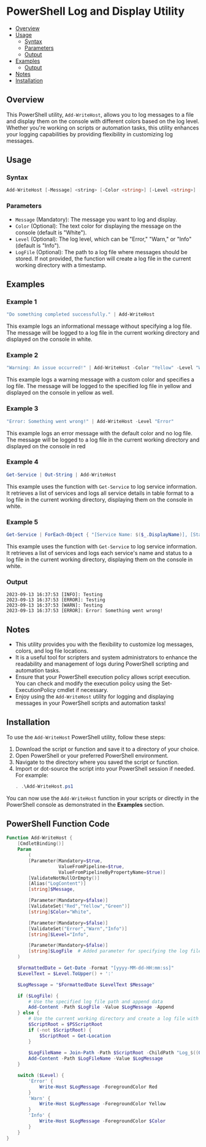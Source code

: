 # PowerShell Log and Display Utility

- [Overview](#overview)
- [Usage](#usage)
  - [Syntax](#syntax)
  - [Parameters](#parameters)
  - [Output](#output)
- [Examples](#examples)
  - [Output](#output)
- [Notes](#notes)
- [Installation](#installation)

## Overview

This PowerShell utility, `Add-WriteHost`, allows you to log messages to a file and display them on the console with different colors based on the log level. Whether you're working on scripts or automation tasks, this utility enhances your logging capabilities by providing flexibility in customizing log messages.

## Usage

### Syntax

```powershell
Add-WriteHost [-Message] <string> [-Color <string>] [-Level <string>] [-LogFile <string>]
```

### Parameters

- `Message` (Mandatory): The message you want to log and display.
- `Color` (Optional): The text color for displaying the message on the console (default is "White").
- `Level` (Optional): The log level, which can be "Error," "Warn," or "Info" (default is "Info").
- `LogFile` (Optional): The path to a log file where messages should be stored. If not provided, the function will create a log file in the current working directory with a timestamp.

## Examples
### Example 1

```powershell
"Do something completed successfully." | Add-WriteHost
```
This example logs an informational message without specifying a log file. The message will be logged to a log file in the current working directory and displayed on the console in white.

### Example 2
```powershell
"Warning: An issue occurred!" | Add-WriteHost -Color "Yellow" -Level "Warn" -LogFile "C:\Logs\MyScript.log"
```
This example logs a warning message with a custom color and specifies a log file. The message will be logged to the specified log file in yellow and displayed on the console in yellow as well.

### Example 3
```powershell
"Error: Something went wrong!" | Add-WriteHost -Level "Error"
```
This example logs an error message with the default color and no log file. The message will be logged to a log file in the current working directory and displayed on the console in red

### Example 4
```powershell
Get-Service | Out-String | Add-WriteHost
```
This example uses the function with `Get-Service` to log service information. It retrieves a list of services and logs all service details in table format to a log file in the current working directory, displaying them on the console in white.
### Example 5
```powershell
Get-Service | ForEach-Object { "[Service Name: $($_.DisplayName)], [Status: $($_.Status)]" | Add-WriteHost }
```
This example uses the function with `Get-Service` to log service information. It retrieves a list of services and logs each service's name and status to a log file in the current working directory, displaying them on the console in white.

### Output 
```
2023-09-13 16:37:53 [INFO]: Testing
2023-09-13 16:37:53 [ERROR]: Testing
2023-09-13 16:37:53 [WARN]: Testing
2023-09-13 16:37:53 [ERROR]: Error: Something went wrong!
```

## Notes
- This utility provides you with the flexibility to customize log messages, colors, and log file locations.
- It is a useful tool for scripters and system administrators to enhance the readability and management of logs during PowerShell scripting and automation tasks.
- Ensure that your PowerShell execution policy allows script execution. You can check and modify the execution policy using the Set-ExecutionPolicy cmdlet if necessary.
- Enjoy using the `Add-WriteHost` utility for logging and displaying messages in your PowerShell scripts and automation tasks!

## Installation

To use the `Add-WriteHost` PowerShell utility, follow these steps:

1. Download the script or function and save it to a directory of your choice.
2. Open PowerShell or your preferred PowerShell environment.
3. Navigate to the directory where you saved the script or function.
4. Import or dot-source the script into your PowerShell session if needed. For example:
   ```powershell
   . .\Add-WriteHost.ps1
    ```
You can now use the `Add-WriteHost` function in your scripts or directly in the PowerShell console as demonstrated in the **Examples** section.

## PowerShell Function Code

```powershell
Function Add-WriteHost {
    [CmdletBinding()] 
    Param 
        ( 
        [Parameter(Mandatory=$true, 
                   ValueFromPipeline=$true,
                   ValueFromPipelineByPropertyName=$true)] 
        [ValidateNotNullOrEmpty()] 
        [Alias("LogContent")] 
        [string]$Message, 

        [Parameter(Mandatory=$false)] 
        [ValidateSet("Red","Yellow","Green")] 
        [string]$Color="White",

        [Parameter(Mandatory=$false)] 
        [ValidateSet("Error","Warn","Info")] 
        [string]$Level="Info",

        [Parameter(Mandatory=$false)]
        [string]$LogFile  # Added parameter for specifying the log file path
    )

    $FormattedDate = Get-Date -Format "[yyyy-MM-dd-HH:mm:ss]"
    $LevelText = $Level.ToUpper() + ':'

    $LogMessage = "$FormattedDate $LevelText $Message"

    if ($LogFile) {
        # Use the specified log file path and append data
        Add-Content -Path $LogFile -Value $LogMessage -Append
    } else {
        # Use the current working directory and create a log file with a timestamp
        $ScriptRoot = $PSScriptRoot
        if (-not $ScriptRoot) {
            $ScriptRoot = Get-Location
        }
        
        $LogFileName = Join-Path -Path $ScriptRoot -ChildPath "Log_$((Get-Date -Format 'yyyyMMdd').ToString()).log"
        Add-Content -Path $LogFileName -Value $LogMessage
    }

    switch ($Level) { 
        'Error' {
            Write-Host $LogMessage -ForegroundColor Red
        } 
        'Warn' { 
            Write-Host $LogMessage -ForegroundColor Yellow
        } 
        'Info' { 
            Write-Host $LogMessage -ForegroundColor $Color
        } 
    } 
}
